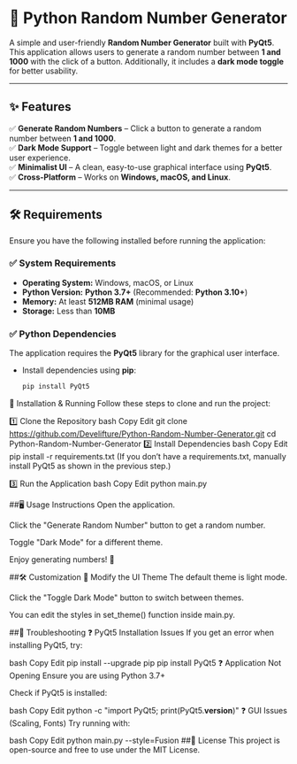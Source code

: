 # 🎲 Python Random Number Generator  

A simple and user-friendly **Random Number Generator** built with **PyQt5**. This application allows users to generate a random number between **1 and 1000** with the click of a button. Additionally, it includes a **dark mode toggle** for better usability.  

---

## ✨ Features  

✅ **Generate Random Numbers** – Click a button to generate a random number between **1 and 1000**.  
✅ **Dark Mode Support** – Toggle between light and dark themes for a better user experience.  
✅ **Minimalist UI** – A clean, easy-to-use graphical interface using **PyQt5**.  
✅ **Cross-Platform** – Works on **Windows, macOS, and Linux**.  

---

## 🛠️ Requirements  

Ensure you have the following installed before running the application:  

### ✅ System Requirements  
- **Operating System:** Windows, macOS, or Linux  
- **Python Version:** **Python 3.7+** (Recommended: **Python 3.10+**)  
- **Memory:** At least **512MB RAM** (minimal usage)  
- **Storage:** Less than **10MB**  

### ✅ Python Dependencies  
The application requires the **PyQt5** library for the graphical user interface.  

- Install dependencies using **pip**:  
  ```bash
  pip install PyQt5
🚀 Installation & Running
Follow these steps to clone and run the project:

1️⃣ Clone the Repository
bash
Copy
Edit
git clone https://github.com/Develifture/Python-Random-Number-Generator.git
cd Python-Random-Number-Generator
2️⃣ Install Dependencies
bash
Copy
Edit
pip install -r requirements.txt
(If you don’t have a requirements.txt, manually install PyQt5 as shown in the previous step.)

3️⃣ Run the Application
bash
Copy
Edit
python main.py


##🖥️ Usage Instructions
Open the application.

Click the "Generate Random Number" button to get a random number.

Toggle "Dark Mode" for a different theme.

Enjoy generating numbers! 🎉


##🛠️ Customization
🎨 Modify the UI Theme
The default theme is light mode.

Click the "Toggle Dark Mode" button to switch between themes.

You can edit the styles in set_theme() function inside main.py.

##🐞 Troubleshooting
❓ PyQt5 Installation Issues
If you get an error when installing PyQt5, try:

bash
Copy
Edit
pip install --upgrade pip
pip install PyQt5
❓ Application Not Opening
Ensure you are using Python 3.7+

Check if PyQt5 is installed:

bash
Copy
Edit
python -c "import PyQt5; print(PyQt5.__version__)"
❓ GUI Issues (Scaling, Fonts)
Try running with:

bash
Copy
Edit
python main.py --style=Fusion
##📜 License
This project is open-source and free to use under the MIT License.
